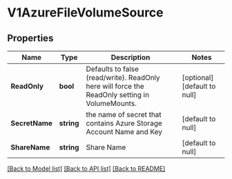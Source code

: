 # V1AzureFileVolumeSource

## Properties
Name | Type | Description | Notes
------------ | ------------- | ------------- | -------------
**ReadOnly** | **bool** | Defaults to false (read/write). ReadOnly here will force the ReadOnly setting in VolumeMounts. | [optional] [default to null]
**SecretName** | **string** | the name of secret that contains Azure Storage Account Name and Key | [default to null]
**ShareName** | **string** | Share Name | [default to null]

[[Back to Model list]](../README.md#documentation-for-models) [[Back to API list]](../README.md#documentation-for-api-endpoints) [[Back to README]](../README.md)


